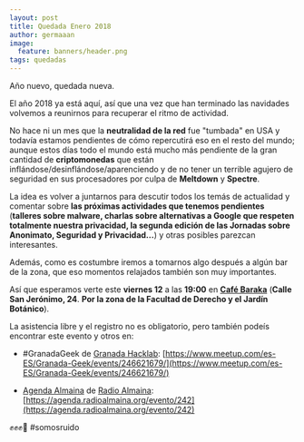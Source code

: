 ```yaml
---
layout: post
title: Quedada Enero 2018
author: germaaan
image:
  feature: banners/header.png
tags: quedadas
---
```


Año nuevo, quedada nueva.

El año 2018 ya está aquí, así que una vez que han terminado las navidades volvemos a reunirnos para recuperar el ritmo de actividad.

No hace ni un mes que la **neutralidad de la red** fue "tumbada" en USA y todavía estamos pendientes de cómo repercutirá eso en el resto del mundo; aunque estos días todo el mundo está mucho más pendiente de la gran cantidad de **criptomonedas** que están inflándose/desinflándose/aparenciendo y de no tener un terrible agujero de seguridad en sus procesadores por culpa de **Meltdown** y **Spectre**.

La idea es volver a juntarnos para descutir todos los temás de actualidad y comentar sobre __las próximas actividades que tenemos pendientes__ (__talleres sobre malware, charlas sobre alternativas a Google que respeten totalmente nuestra privacidad, la segunda edición de las Jornadas sobre Anonimato, Seguridad y Privacidad...__) y otras posibles parezcan interesantes.

Además, como es costumbre iremos a tomarnos algo después a algún bar de la zona, que eso momentos relajados también son muy importantes.

Así que esperamos verte este **viernes 12** a las **19:00** en [**Café Baraka**](https://www.openstreetmap.org/node/5156567121) (**Calle San Jerónimo, 24**. __Por la zona de la Facultad de Derecho y el Jardín Botánico__).


La asistencia libre y el registro no es obligatorio, pero también podeís encontrar este evento y otros en:

- #GranadaGeek de [Granada Hacklab](https://twitter.com/grhacklab): [https://www.meetup.com/es-ES/Granada-Geek/events/246621679/](https://www.meetup.com/es-ES/Granada-Geek/events/246621679/)

- [Agenda Almaina](https://agenda.radioalmaina.org) de [Radio Almaina](https://radioalmaina.org/): [https://agenda.radioalmaina.org/evento/242](https://agenda.radioalmaina.org/evento/242)

✊✊✊📣
#somosruido
